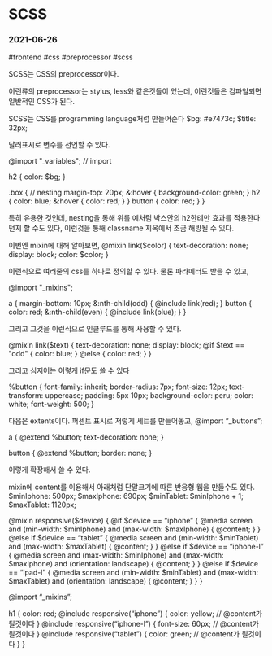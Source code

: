 # SCSS
### 2021-06-26
#frontend #css #preprocessor #scss

 
SCSS는 CSS의 preprocessor이다.

이런류의 preprocessor는 stylus, less와 같은것들이 있는데,
이런것들은 컴파일되면 일반적인 CSS가 된다.


SCSS는 CSS를 programming language처럼 만들어준다
$bg: #e7473c;
$title: 32px;

달러표시로 변수를 선언할 수 있다.

@import "_variables";    // import

h2 {
  color: $bg;
}

.box {                    // nesting
  margin-top: 20px;
  &:hover {
    background-color: green;
  }
  h2 {
    color: blue;
    &:hover {
      color: red;
    }
  }
  button {
    color: red;
  }
}

특히 유용한 것인데, nesting을 통해 위를 예처럼 박스안의 h2한톄만 효과를 적용한다던지 할 수도 있다,
이런것을 통해 classname 지옥에서 조금 해방될 수 있다.

이번엔 mixin에 대해 알아보면,
@mixin link($color) {
  text-decoration: none;
  display: block;
  color: $color;
}

이런식으로 여러줄의 css를 하나로 정의할 수 있다.
물론 파라메터도 받을 수 있고,

@import "_mixins";

a {
  margin-bottom: 10px;
  &:nth-child(odd) {
    @include link(red);
  }
  button {
    color: red;
  &:nth-child(even) {
    @include link(blue);
  }
}

그리고 그것을 이런식으로 인클루드를 통해 사용할 수 있다.

@mixin link($text) {
  text-decoration: none;
  display: block;
  @if $text == "odd" {
     color: blue;
  } @else {
     color: red;
  }
}

그리고 심지어는 이렇게 if문도 쓸 수 있다

%button {
  font-family: inherit;
  border-radius: 7px;
  font-size: 12px;
  text-transform: uppercase;
  padding: 5px 10px;
  background-color: peru;
  color: white;
  font-weight: 500;
}

다음은 extents이다.
퍼센트 표시로 저렇게 세트를 만들어놓고,
@import “_buttons”;

a {
  @extend %button;
  text-decoration: none;
}

button {
  @extend %button;
  border: none;
}

이렇게 확장해서 쓸 수 있다.

mixin에 content를 이용해서 아래처럼 단말크기에 따른 반응형 웹을 만들수도 있다.
$minIphone: 500px;
$maxIphone: 690px;
$minTablet: $minIphone + 1;
$maxTablet: 1120px;

@mixin responsive($device) {
  @if $device == “iphone” {
    @media screen and (min-width: $minIphone) and (max-width: $maxIphone) {
      @content;
    }
  } @else if $device == “tablet” {
    @media screen and (min-width: $minTablet) and (max-width: $maxTablet) {
      @content;
    }
  } @else if $device == “iphone-l” {
    @media screen and (max-width: $minIphone) and (max-width: $maxIphone) and (orientation: landscape) {
      @content;
    }
  } @else if $device == “ipad-l” {
    @media screen and (min-width: $minTablet) and (max-width: $maxTablet) and (orientation: landscape) {
      @content;
    }
  }
}

@import “_mixins”;

h1 {
  color: red;
  @include responsive(“iphone”) {
    color: yellow;    // @content가 될것이다
  }
  @include responsive(“iphone-l”) {
    font-size: 60px;    // @content가 될것이다
  }
  @include responsive(“tablet”) {
    color: green;    // @content가 될것이다
  }
}

 
